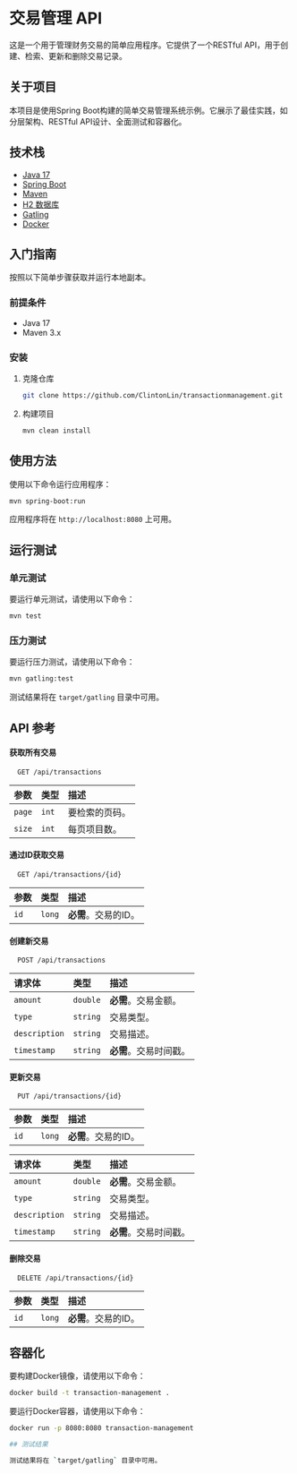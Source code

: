 # 交易管理 API

这是一个用于管理财务交易的简单应用程序。它提供了一个RESTful API，用于创建、检索、更新和删除交易记录。

## 关于项目

本项目是使用Spring Boot构建的简单交易管理系统示例。它展示了最佳实践，如分层架构、RESTful API设计、全面测试和容器化。

## 技术栈

* [Java 17](https://www.oracle.com/java/technologies/javase/jdk17-archive-downloads.html)
* [Spring Boot](https://spring.io/projects/spring-boot)
* [Maven](https://maven.apache.org/)
* [H2 数据库](https://www.h2database.com/)
* [Gatling](https://gatling.io/)
* [Docker](https://www.docker.com/)

## 入门指南

按照以下简单步骤获取并运行本地副本。

### 前提条件

* Java 17
* Maven 3.x

### 安装

1. 克隆仓库
   ```sh
   git clone https://github.com/ClintonLin/transactionmanagement.git
2. 构建项目
   ```sh
   mvn clean install
   ```

## 使用方法

使用以下命令运行应用程序：

```sh
mvn spring-boot:run
```

应用程序将在 `http://localhost:8080` 上可用。

## 运行测试

### 单元测试

要运行单元测试，请使用以下命令：

```sh
mvn test
```

### 压力测试

要运行压力测试，请使用以下命令：

```sh
mvn gatling:test
```

测试结果将在 `target/gatling` 目录中可用。

## API 参考

#### 获取所有交易

```http
  GET /api/transactions
```

| 参数 | 类型     | 描述                |
| :-------- | :------- | :------------------------- |
| `page`      | `int` | 要检索的页码。 |
| `size`      | `int` | 每页项目数。|

#### 通过ID获取交易

```http
  GET /api/transactions/{id}
```

| 参数 | 类型     | 描述                       |
| :-------- | :------- | :-------------------------------- |
| `id`      | `long` | **必需**。交易的ID。 |

#### 创建新交易

```http
  POST /api/transactions
```

| 请求体      | 类型     | 描述                       |
| :-------- | :------- | :-------------------------------- |
| `amount`    | `double` | **必需**。交易金额。 |
| `type`      | `string` | 交易类型。      |
| `description`| `string` | 交易描述。|
| `timestamp` | `string` | **必需**。交易时间戳。 |

#### 更新交易

```http
  PUT /api/transactions/{id}
```

| 参数 | 类型     | 描述                       |
| :-------- | :------- | :-------------------------------- |
| `id`      | `long` | **必需**。交易的ID。 |

| 请求体      | 类型     | 描述                       |
| :-------- | :------- | :-------------------------------- |
| `amount`    | `double` | **必需**。交易金额。 |
| `type`      | `string` | 交易类型。      |
| `description`| `string` | 交易描述。|
| `timestamp` | `string` | **必需**。交易时间戳。 |

#### 删除交易

```http
  DELETE /api/transactions/{id}
```

| 参数 | 类型     | 描述                       |
| :-------- | :------- | :-------------------------------- |
| `id`      | `long` | **必需**。交易的ID。 |

## 容器化

要构建Docker镜像，请使用以下命令：

```sh
docker build -t transaction-management .
```

要运行Docker容器，请使用以下命令：

```sh
docker run -p 8080:8080 transaction-management

## 测试结果

测试结果将在 `target/gatling` 目录中可用。
